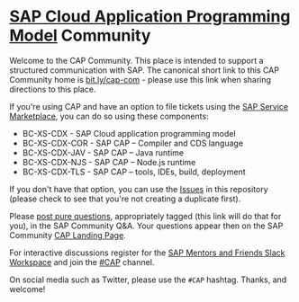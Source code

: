 # [SAP Cloud Application Programming Model](https://cap.cloud.sap/docs/) Community

Welcome to the CAP Community. This place is intended to support a structured communication with SAP. The canonical short link to this CAP Community home is [bit.ly/cap-com](https://bit.ly/cap-com) - please use this link when sharing directions to this place.

If you're using CAP and have an option to file tickets using the [SAP Service Marketplace](https://launchpad.support.sap.com/), you can do so using these components:

* BC-XS-CDX - SAP Cloud application programming model
* BC-XS-CDX-COR - SAP CAP – Compiler and CDS language
* BC-XS-CDX-JAV - SAP CAP – Java runtime
* BC-XS-CDX-NJS - SAP CAP – Node.js runtime
* BC-XS-CDX-TLS - SAP CAP – tools, IDEs, build, deployment

If you don't have that option, you can use the [Issues](https://github.com/sapmentors/cap-community/issues) in this repository (please check to see that you're not creating a duplicate first). 

Please [post pure questions](https://answers.sap.com/questions/ask.html?primaryTagId=9f13aee1-834c-4105-8e43-ee442775e5ce), appropriately tagged (this link will do that for you), in the SAP Community Q&A. Your questions appear then on the SAP Community [CAP Landing Page](https://community.sap.com/topics/cloud-application-programming).

For interactive discussions register for the [SAP Mentors and Friends Slack Workspace](https://sapmentors-slack-invite.cfapps.eu10.hana.ondemand.com/) and join the [#CAP](https://sapmentors.slack.com/messages/CNX247875) channel.

On social media such as Twitter, please use the `#CAP` hashtag. Thanks, and welcome!
